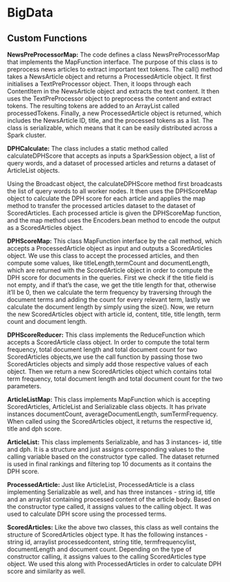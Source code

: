 # BigData


## **Custom Functions**

**NewsPreProcessorMap:** The code defines a class NewsPreProcessorMap that implements the MapFunction interface. The purpose of this class is to preprocess news articles to extract important text tokens.
The call() method takes a NewsArticle object and returns a ProcessedArticle object. It first initialises a TextPreProcessor object. Then, it loops through each ContentItem in the NewsArticle object and extracts the text content. It then uses the TextPreProcessor object to preprocess the content and extract tokens. The resulting tokens are added to an ArrayList called processedTokens. Finally, a new ProcessedArticle object is returned, which includes the NewsArticle ID, title, and the processed tokens as a list.
The class is serializable, which means that it can be easily distributed across a Spark cluster. 

**DPHCalculate:** The class includes a static method called calculateDPHScore that accepts as inputs a SparkSession object, a list of query words, and a dataset of processed articles and returns a dataset of ArticleList objects.

Using the Broadcast object, the calculateDPHScore method first broadcasts the list of query words to all worker nodes. It then uses the DPHScoreMap object to calculate the DPH score for each article and applies the map method to transfer the processed articles dataset to the dataset of ScoredArticles. Each processed article is given the DPHScoreMap function, and the map method uses the Encoders.bean method to encode the output as a ScoredArticles object.

**DPHScoreMap:** This class MapFunction interface by the call method, which accepts a ProcessedArticle object as input and outputs a ScoredArticles object. 
We use this class to accept the processed articles, and then compute some values, like titleLength,termCount and documentLength, which are returned with the ScoredArticle object in order to compute the DPH score for  documents in the queries. First we check if the title field is not empty, and if that’s the case, we get the title length for that, otherwise it’ll be 0, then we calculate the term frequency by traversing through the document terms and adding the count for every relevant term, lastly we calculate the document length by simply using the size().
Now, we return the new ScoredArticles object with article id, content, title, title length, term count and document length.

**DPHScoreReducer:**  This class implements the ReduceFunction which accepts a ScoredArticle class object. In order to compute the total term frequency, total document length and total document count for two ScoredArticles objects,we use the call function by passing those two ScoredArticles objects and simply add those respective values of each object. Then we return a new ScoredArticles object which contains total term frequency, total document length and total document count for the two parameters.

**ArticleListMap:**  This class  implements MapFunction which is accepting ScoredArticles, ArticleList and Serializable class objects. It has private instances documentCount, averageDocumentLength, sumTermFrequency. When called using the ScoredArticles object, it returns the respective id, title and dph score.

**ArticleList:** This class implements Serializable, and has 3 instances- id, title and dph. It is a structure and just assigns corresponding values to the calling variable based on the constructor type called. The dataset returned is used in final rankings and filtering top 10 documents as it contains the DPH score.

**ProcessedArticle:**  Just like ArticleList, ProcessedArticle is a class implementing Serializable as well, and has three instances - string id, title and an arraylist containing processed content of the article body. Based on the constructor type called, it assigns values to the calling object. It was used to calculate DPH score using the processed terms.

**ScoredArticles:** Like the above two classes, this class as well contains the structure of ScoredArticles object type. It has the following instances - string id, arraylist processedcontent, string title, termfrequencylist, documentLength and document count.
Depending on the type of constructor calling, it assigns values to the calling ScoredArticles type object. We used this along with ProcessedArticles in order to calculate DPH score and similarity as well.

